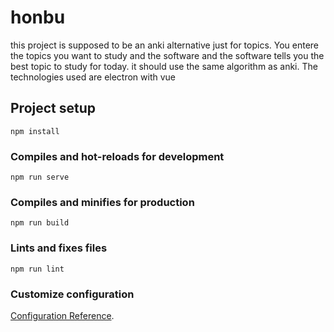 # honbu
this project is supposed to be an anki alternative just for topics. 
You entere the topics you want to study and the software and the software tells you the best topic to study for today.
it should use the same algorithm as anki.
The technologies used are electron with vue

## Project setup
```
npm install
```

### Compiles and hot-reloads for development
```
npm run serve
```

### Compiles and minifies for production
```
npm run build
```

### Lints and fixes files
```
npm run lint
```

### Customize configuration
[Configuration Reference](https://cli.vuejs.org/config/).

